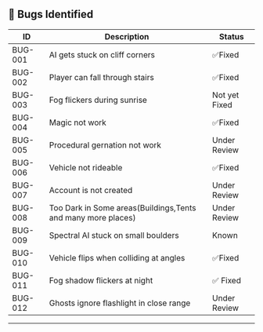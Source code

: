 ## 🐞 Bugs Identified

| ID   | Description                           | Status      |
|------|---------------------------------------|-------------|
| BUG-001 | AI gets stuck on cliff corners     | ✅Fixed       |
| BUG-002 | Player can fall through stairs     | ✅Fixed       |
| BUG-003 | Fog flickers during sunrise        | Not yet Fixed |
| BUG-004 | Magic not work       | ✅Fixed |
| BUG-005 |Procedural gernation not work       | Under Review |
| BUG-006 | Vehicle not rideable | ✅Fixed |
| BUG-007 | Account is not created       | Under Review |
| BUG-008 | Too Dark in Some areas(Buildings,Tents and many more places)        | Under Review |
| BUG-009  | Spectral AI stuck on small boulders     | Known        |
| BUG-010  | Vehicle flips when colliding at angles  | ✅Fixed |
| BUG-011  | Fog shadow flickers at night            | ✅ Fixed      |
| BUG-012  | Ghosts ignore flashlight in close range | Under Review |
---
